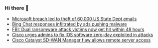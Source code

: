 ### Hi there 👋

<!--START_SECTION:feed-->
* [Microsoft breach led to theft of 60,000 US State Dept emails](https://www.bleepingcomputer.com/news/security/microsoft-breach-led-to-theft-of-60-000-us-state-dept-emails/)
* [Bing Chat responses infiltrated by ads pushing malware](https://www.bleepingcomputer.com/news/security/bing-chat-responses-infiltrated-by-ads-pushing-malware/)
* [FBI: Dual ransomware attack victims now get hit within 48 hours](https://www.bleepingcomputer.com/news/security/fbi-dual-ransomware-attack-victims-now-get-hit-within-48-hours/)
* [Cisco urges admins to fix IOS software zero-day exploited in attacks](https://www.bleepingcomputer.com/news/security/cisco-urges-admins-to-fix-ios-software-zero-day-exploited-in-attacks/)
* [Cisco Catalyst SD-WAN Manager flaw allows remote server access](https://www.bleepingcomputer.com/news/security/cisco-catalyst-sd-wan-manager-flaw-allows-remote-server-access/)
<!--END_SECTION:feed-->

<!--
**frankenk/frankenk** is a ✨ _special_ ✨ repository because its `README.md` (this file) appears on your GitHub profile.

Here are some ideas to get you started:

- 🔭 I’m currently working on ...
- 🌱 I’m currently learning ...
- 👯 I’m looking to collaborate on ...
- 🤔 I’m looking for help with ...
- 💬 Ask me about ...
- 📫 How to reach me: ...
- 😄 Pronouns: ...
- ⚡ Fun fact: ...
-->




